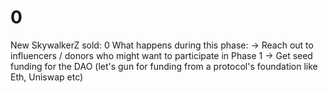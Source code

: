 # 0

New SkywalkerZ sold: 0
What happens during this phase: → Reach out to influencers / donors who might want to participate in Phase 1
→ Get seed funding for the DAO (let's gun for funding from a protocol's foundation like Eth, Uniswap etc)